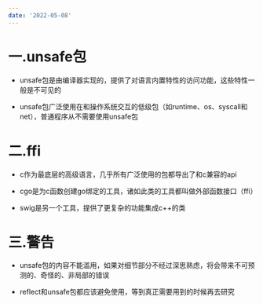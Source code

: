 ```yaml
---
date: '2022-05-08'
---
```


# 一.unsafe包

- unsafe包是由编译器实现的，提供了对语言内置特性的访问功能，这些特性一般是不可见的

- unsafe包广泛使用在和操作系统交互的低级包（如runtime、os、syscall和net），普通程序从不需要使用unsafe包

# 二.ffi

- c作为最底层的高级语言，几乎所有广泛使用的包都导出了和c兼容的api

- cgo是为c函数创建go绑定的工具，诸如此类的工具都叫做外部函数接口（ffi）

- swig是另一个工具，提供了更复杂的功能集成c++的类

# 三.警告

- unsafe包的内容不能滥用，如果对细节部分不经过深思熟虑，将会带来不可预测的、奇怪的、非局部的错误

- reflect和unsafe包都应该避免使用，等到真正需要用到的时候再去研究
